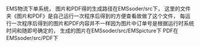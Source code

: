 EMS物流下单系统，
图片和PDF得的生成路径在EMSsoder/src下，
这里的文件夹《图片和PDF》是自己运行一次程序后得到的方便查看故做了这个文件，
每运行一次程序后得到的图片和PDF内容并不一样因为图片中订单号是根据运行时系统时间和随即号确定的，
生成的图片在EMSsoder/src/EMSpicture下   PDF在EMSsoder/src/PDF下
